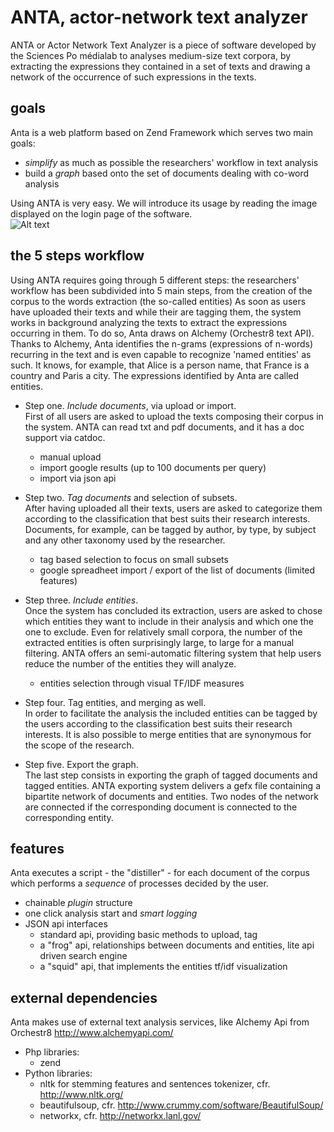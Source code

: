 ANTA, actor-network text analyzer
=================================

ANTA or Actor Network Text Analyzer is a piece of software developed by the Sciences Po médialab to analyses medium-size text corpora, by extracting the expressions they contained in a set of texts and drawing a network of the occurrence of such expressions in the texts.

## goals
Anta is a web platform based on Zend Framework which serves two main goals:

* *simplify* as much as possible the researchers' workflow in text analysis
* build a *graph* based onto the set of documents dealing with co-word analysis

Using ANTA is very easy. We will introduce its usage by reading the image displayed on the login page of the software.  
![Alt text](http://jiminy.medialab.sciences-po.fr/anta_dev/images/anta-02.png "the path of anta")

## the 5 steps workflow
Using ANTA requires going through 5 different steps: the researchers' workflow has been subdivided into 5 main steps, from the creation of the corpus to the words extraction (the so-called entities)
As soon as users have uploaded their texts and while their are tagging them, the system works in background analyzing the texts to extract the expressions occurring in them. To do so, Anta draws on Alchemy (Orchestr8 text API). Thanks to Alchemy, Anta identifies the n-grams (expressions of n-words) recurring in the text and is even capable to recognize 'named entities' as such. It knows, for example, that Alice is a person name, that France is a country and Paris a city. The expressions identified by Anta are called entities.

* Step one. *Include documents*, via upload or import.  
  First of all users are asked to upload the texts composing their corpus in the system. ANTA can read txt and pdf documents, and it has a doc support via catdoc.
  - manual upload
  - import google results (up to 100 documents per query)
  - import via json api
  
* Step two. *Tag documents* and selection of subsets.                         
  After having uploaded all their texts, users are asked to categorize them according to the classification that best suits their research interests. Documents, for example, can be tagged by author, by type, by subject and any other taxonomy used by the researcher.
  - tag based selection to focus on small subsets
  - google spreadheet import / export of the list of documents (limited features)


* Step three. *Include entities*.  
  Once the system has concluded its extraction, users are asked to chose which entities they want to include in their analysis and which one the one to exclude. Even for relatively small corpora, the number of the extracted entities is often surprisingly large, to large for a manual filtering. ANTA offers an semi-automatic filtering system that help users reduce the number of the entities they will analyze.
  - entities selection through visual TF/IDF measures
  
* Step four. Tag entities, and merging as well.  
  In order to facilitate the analysis the included entities can be tagged by the users according to the classification best suits their research interests. It is also possible to merge entities that are synonymous for the scope of the research.

* Step five. Export the graph.  
  The last step consists in exporting the graph of tagged documents and tagged entities. ANTA exporting system delivers a gefx file containing a bipartite network of documents and entities. Two nodes of the network are connected if the corresponding document is connected to the corresponding entity.

## features
Anta executes a script - the "distiller" -  for each document of the corpus which performs a *sequence* of processes decided by the user.

* chainable *plugin* structure
* one click analysis start and *smart logging*
* JSON api interfaces
  - standard api, providing basic methods to upload, tag
  - a "frog" api, relationships between documents and entities, lite api driven search engine
  - a "squid" api, that implements the entities tf/idf visualization

## external dependencies
Anta makes use of external text analysis services, like Alchemy Api from Orchestr8 http://www.alchemyapi.com/

* Php libraries:
  - zend
* Python libraries:
  - nltk for stemming features and sentences tokenizer, cfr. http://www.nltk.org/
  - beautifulsoup, cfr. http://www.crummy.com/software/BeautifulSoup/
  - networkx, cfr. http://networkx.lanl.gov/
